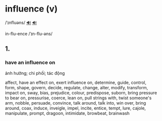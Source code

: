 # influence (v)

/ˈɪnfluəns/ [🔊](https://www.oxfordlearnersdictionaries.com/media/english/uk_pron/i/inf/influ/influence__gb_1.mp3) [🔊](https://www.oxfordlearnersdictionaries.com/media/english/us_pron/i/inf/influ/influence__us_1.mp3)

in-flu-ence /ˈɪn-flu-əns/

## 1.

### have an influence on

ảnh hưởng; chi phối; tác động 

affect, have an effect on, exert influence on, determine, guide, control, form, shape, govern, decide, regulate, change, alter, modify, transform, impact on, sway, bias, prejudice, colour, predispose, suborn, bring pressure to bear on, pressurise, coerce, lean on, pull strings with, twist someone's arm, nobble, persuade, convince, talk around, talk into, win over, bring around, coax, induce, inveigle, impel, incite, entice, tempt, lure, cajole, manipulate, prompt, dragoon, intimidate, browbeat, brainwash